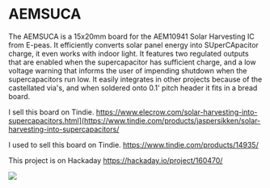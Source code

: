 # AEMSUCA
The AEMSUCA is a 15x20mm board for the AEM10941 Solar Harvesting IC from E-peas. It efficiently converts solar panel energy into SUperCApacitor charge, it even works with indoor light. It features two regulated outputs that are enabled when the supercapacitor has sufficient charge, and a low voltage warning that informs the user of impending shutdown when the supercapacitors run low. It easily integrates in other projects because of the castellated via's, and when soldered onto 0.1' pitch header it fits in a bread board.

I sell this board on Tindie. https://www.elecrow.com/solar-harvesting-into-supercapacitors.html](https://www.tindie.com/products/jaspersikken/solar-harvesting-into-supercapacitors/

I used to sell this board on Tindie. https://www.tindie.com/products/14935/

This project is on Hackaday https://hackaday.io/project/160470/

<img src="https://cdn.tindiemedia.com/images/resize/0zz-lJM-GDi_0ixe9AURenk6aFk=/p/full-fit-in/2336x1752/i/20561/products/2020-12-26T20%3A21%3A24.657Z-2020-12-24%2021.34.29.jpg?1608985323">
